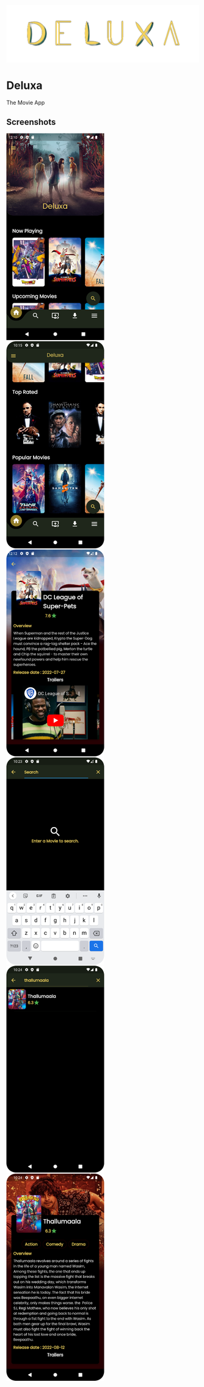 <img src="./assets/images/deluxa_skl2.png" title="" alt="Deluxa_skeleton1.png" width="765">

# **Deluxa**

The Movie App

## Screenshots

<img title="" src="./screenshots/Screenshot_20220909_121038.png" alt="Home" data-align="inline" width="256">
<img title="" src="./screenshots/Screenshot_20220909_221511.png" alt="home2" data-align="inline" width="256">
<img src="./screenshots/Screenshot_20220909_121305.png" title="" alt="moviedetails" width="256">
<img src="./screenshots/Screenshot_20220909_222327.png" title="" alt="moviesearch" width="256">
<img src="./screenshots/Screenshot_20220909_222421.png" title="" alt="moviesearch2" width="256">
<img src="./screenshots/Screenshot_20220909_222439.png" title="" alt="moviesearch2" width="256">
